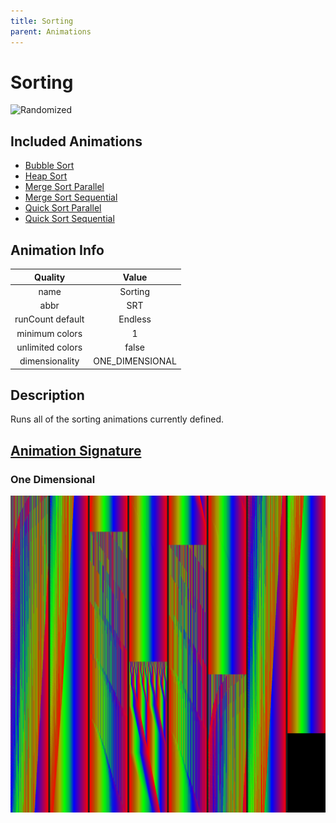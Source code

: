 ```yaml
---
title: Sorting
parent: Animations
---
```


<!-- THIS FILE IS AUTOMATICALLY GENERATED -->
<!-- MAKE CHANGES TO THE AnimationInfo INSTANCE ASSOCIATED WITH THIS ANIMATION -->

# Sorting

![Randomized](https://img.shields.io/badge/-randomized-blue)

## Included Animations
- [Bubble Sort](animations/Bubble-Sort)
- [Heap Sort](animations/Heap-Sort)
- [Merge Sort Parallel](animations/Merge-Sort-Parallel)
- [Merge Sort Sequential](animations/Merge-Sort-Sequential)
- [Quick Sort Parallel](animations/Quick-Sort-Parallel)
- [Quick Sort Sequential](animations/Quick-Sort-Sequential)

## Animation Info

|Quality|Value|
|:-:|:-:|
|name|Sorting|
|abbr|SRT|
|runCount default|Endless|
|minimum colors|1|
|unlimited colors|false|
|dimensionality|ONE_DIMENSIONAL|

## Description
Runs all of the sorting animations currently defined.

## [Animation Signature](Animation-Signatures)
### One Dimensional

![Sorting Signature](/signatures/sorting.png)

